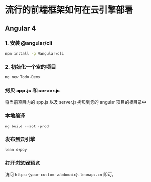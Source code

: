 # 流行的前端框架如何在云引擎部署


## Angular 4

### 1. 安装 @angular/cli

```sh
npm install -g @angular/cli
```

### 2. 初始化一个空的项目

```sh
ng new Todo-Demo
```

### 拷贝 app.js 和 server.js

将当前项目内的 app.js 以及 server.js 拷贝到您的 angular 项目的根目录中

### 本地编译

```
ng build --aot -prod 
```

### 发布到云引擎

```
lean depoy
```

### 打开浏览器预览

访问 `https:{your-custom-subdomain}.leanapp.cn` 即可。
